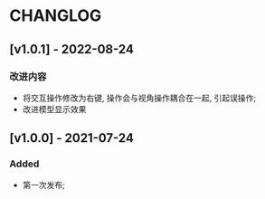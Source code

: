 
# CHANGLOG

## [v1.0.1] - 2022-08-24

### 改进内容
- 将交互操作修改为右键, 操作会与视角操作耦合在一起, 引起误操作;
- 改进模型显示效果

## [v1.0.0] - 2021-07-24
### Added
- 第一次发布;